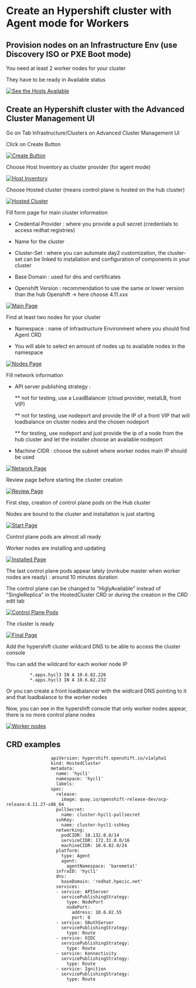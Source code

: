 # Create an Hypershift cluster with Agent mode for Workers

## Provision nodes on an Infrastructure Env (use Discovery ISO or PXE Boot mode)

   You need at least 2 worker nodes for your cluster
   
   They have to be ready in Available status

[![See the Hosts Available](https://github.com/fdavalo/mce-agent-provision-vms/blob/main/agent-vsphere.png?raw=true)](agent-vsphere.png)

## Create an Hypershift cluster with the Advanced Cluster Management UI

   Go on Tab Infrastructure/Clusters on Advanced Cluster Management UI
   
   Click on Create Button

[![Create Button](https://github.com/fdavalo/hypershift-agent-mode/blob/main/hypershift-create-button.png?raw=true)](hypershift-create-button.png)

   Choose Host Inventory as cluster provider (for agent mode)

[![Host Inventory](https://github.com/fdavalo/hypershift-agent-mode/blob/main/hypershift-create-choose-hostinventory.png?raw=true)](hypershift-create-choose-hostinventory.png)

   Choose Hosted cluster (means control plane is hosted on the hub cluster)

[![Hosted Cluster](https://github.com/fdavalo/hypershift-agent-mode/blob/main/hypershift-create-choose-hosted.png?raw=true)](hypershift-create-choose-hosted.png)

   Fill form page for main cluster information

* Credential Provider : where you provide a pull secret (credentials to access redhat registries)

* Name for the cluster

* Cluster-Set : where you can automate day2 customization, the cluster-set can be linked to installation and configuration of components in your cluster

* Base Domain : used for dns and certificates

* Openshift Version : recommendation to use the same or lower version than the hub Openshift -> here choose 4.11.xxx

[![Main Page](https://github.com/fdavalo/hypershift-agent-mode/blob/main/hypershift-create-ui-details.png?raw=true)](hypershift-create-ui-details.png)

   Find at least two nodes for your cluster

* Namespace : name of Infrastructure Environment where you should find Agent CRD

* You will able to select en amount of nodes up to available nodes in the namespace

[![Nodes Page](https://github.com/fdavalo/hypershift-agent-mode/blob/main/hypershift-create-ui-nodepools.png?raw=true)](hypershift-create-ui-nodepools.png)

   Fill network information

* API server publishing strategy : 

  ** not for testing, use a LoadBalancer (cloud provider, metalLB, front VIP)
        
  ** not for testing, use nodeport and provide the IP of a front VIP that will loadbalance on cluster nodes and the chosen nodeport

  ** for testing, use nodeport and just provide the ip of a node from the hub cluster and let the installer choose an available nodeport
        
* Machine CIDR : choose the subnet where worker nodes main IP should be used 

[![Network Page](https://github.com/fdavalo/hypershift-agent-mode/blob/main/hypershift-create-ui-network.png?raw=true)](hypershift-create-ui-network.png)

   Review page before starting the cluster creation

[![Review Page](https://github.com/fdavalo/hypershift-agent-mode/blob/main/hypershift-create-ui-review.png?raw=true)](hypershift-create-ui-review.png)

   First step, creation of control plane pods on the Hub cluster
   
   Nodes are bound to the cluster and installation is just starting

[![Start Page](https://github.com/fdavalo/hypershift-agent-mode/blob/main/hypershift-create-starting-nodes.png?raw=true)](hypershift-create-starting-nodes.png)

   Control plane pods are almost all ready
   
   Worker nodes are installing and updating

[![Installed Page](https://github.com/fdavalo/hypershift-agent-mode/blob/main/hypershift-create-installed.png?raw=true)](hypershift-create-installed.png)

   The last control plane pods appear lately (ovnkube master when worker nodes are ready) : around 10 minutes duration
   
   The control plane can be changed to "HiglyAvailable" instead of "SingleReplica" in the HostedCluster CRD or during the creation in the CRD edit tab
   
[![Control Plane Pods](https://github.com/fdavalo/hypershift-agent-mode/blob/main/hypershift-control-plane-pods.png?raw=true)](hypershift-control-plane-pods.png)

   The cluster is ready
   
[![Final Page](https://github.com/fdavalo/hypershift-agent-mode/blob/main/hypershift-create-final.png?raw=true)](hypershift-create-final.png)

   Add the hypershift cluster wildcard DNS to be able to access the cluster console
   
   You can add the wildcard for each worker node IP
   
             *.apps.hycl3 IN A 10.6.82.226
             *.apps.hycl3 IN A 10.6.82.232

   Or you can create a front loadbalancer with the widlcard DNS pointing to it and that loadbalance to the worker nodes

   Now, you can see in the hypershift console that only worker nodes appear, there is no more control plane nodes
   
[![Worker nodes](https://github.com/fdavalo/hypershift-agent-mode/blob/main/hypershift-cluster-nodes.png?raw=true)](hypershift-cluster-nodes.png)

 ## CRD examples
 
                     apiVersion: hypershift.openshift.io/v1alpha1
                     kind: HostedCluster
                     metadata:
                       name: 'hycl1'
                       namespace: 'hycl1'
                       labels:
                     spec:
                       release:
                         image: quay.io/openshift-release-dev/ocp-release:4.11.27-x86_64
                       pullSecret:
                         name: cluster-hycl1-pullsecret
                       sshKey:
                         name: cluster-hycl1-sshkey
                       networking:
                         podCIDR: 10.132.0.0/14
                         serviceCIDR: 172.31.0.0/16
                         machineCIDR: 10.6.82.0/24
                       platform:
                         type: Agent
                         agent:
                           agentNamespace: 'baremetal'
                       infraID: 'hycl1'
                       dns:
                         baseDomain: 'redhat.hpecic.net'
                       services:
                       - service: APIServer
                         servicePublishingStrategy:
                           type: NodePort
                           nodePort:
                             address: 10.6.82.55
                             port: 0
                       - service: OAuthServer
                         servicePublishingStrategy:
                           type: Route
                       - service: OIDC
                         servicePublishingStrategy:
                           type: Route
                       - service: Konnectivity
                         servicePublishingStrategy:
                           type: Route
                       - service: Ignition
                         servicePublishingStrategy:
                           type: Route


